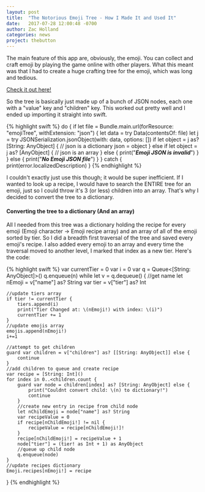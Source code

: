 ```yaml
---
layout: post
title:  "The Notorious Emoji Tree - How I Made It and Used It"
date:   2017-07-28 12:00:48 -0700
author: Zac Holland
categories: news
project: thebutton
---
```


The main feature of this app are, obviously, the emoji. You can collect and craft emoji by playing the game online with other players. What this meant was that I had to create a huge crafting tree for the emoji, which was long and tedious.  
  
[Check it out here!](/emojiTree.html)  

So the tree is basically just made up of a bunch of JSON nodes, each one with a "value" key and "children" key. This worked out pretty well and I ended up importing it straight into swift.

{% highlight swift %}
do {
    if let file = Bundle.main.url(forResource: "emojiTree", withExtension: "json") {
        let data = try Data(contentsOf: file)
        let j = try JSONSerialization.jsonObject(with: data, options: [])
        if let object = j as? [String: AnyObject] {
            // json is a dictionary
            json = object
        } else if let object = j as? [AnyObject] {
            // json is an array
        } else {
            print("***Emoji JSON is invalid***")
        }
    } else {
        print("***No Emoji JSON file***")
    }
} catch {
    print(error.localizedDescription)
}
{% endhighlight %}

I couldn't exactly just use this though; it would be super inefficient. If I wanted to look up a recipe, I would have to search the ENTIRE tree for an emoji, just so I could throw it's 3 (or less) children into an array. That's why I decided to convert the tree to a dictionary.  
  
#### Converting the tree to a dictionary (And an array)
All I needed from this tree was a dictionary holding the recipe for every emoji (Emoji character -> Emoji recipe array) and an array of all of the emoji sorted by tier. So I did a breadth first traversal of the tree and saved every emoji's recipe. I also added every emoji to an array and every time the traversal moved to another level, I marked that index as a new tier. Here's the code: 

{% highlight swift %}
var currentTier = 0
var i = 0
var q = Queue<[String: AnyObject]>()
q.enqueue(n)
while let v = q.dequeue() {
    //get name
    let nEmoji = v["name"] as? String
    var tier = v["tier"] as? Int
    
    //update tiers array
    if tier != currentTier {
        tiers.append(i)
        print("Tier Changed at: \(nEmoji!) with index: \(i)")
        currentTier += 1
    }
    //update emojis array
    emojis.append(nEmoji!)
    i+=1
    
    //attempt to get children
    guard var children = v["children"] as? [[String: AnyObject]] else {
        continue
    }
    //add children to queue and create recipe
    var recipe = [String: Int]()
    for index in 0..<children.count {
        guard var node = children[index] as? [String: AnyObject] else {
            print("Couldnt convert child: \(n) to dictionary!")
            continue
        }
        //create new entry in recipe from child node
        let nChildEmoji = node["name"] as? String
        var recipeValue = 0
        if recipe[nChildEmoji!] != nil {
            recipeValue = recipe[nChildEmoji!]!
        }
        recipe[nChildEmoji!] = recipeValue + 1
        node["tier"] = (tier! as Int + 1) as AnyObject
        //queue up child node
        q.enqueue(node)
    }
    //update recipes dictionary
    Emoji.recipes[nEmoji!] = recipe
}
{% endhighlight %}
